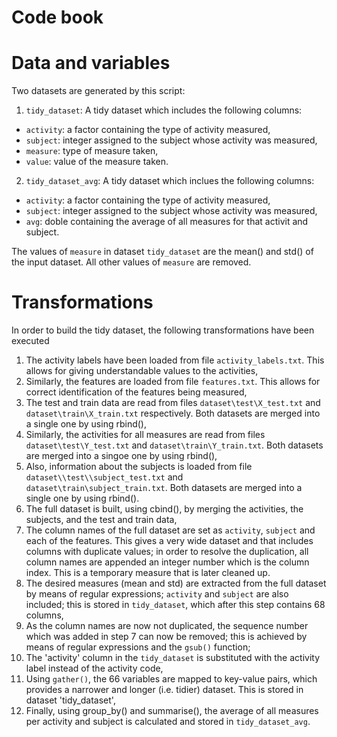 Code book
=========

# Data and variables

Two datasets are generated by this script:

1. `tidy_dataset`: A tidy dataset which includes the following columns:
  * `activity`: a factor containing the type of activity measured,
  * `subject`: integer assigned to the subject whose activity was measured,
  * `measure`: type of measure taken,
  * `value`: value of the measure taken.
  
2. `tidy_dataset_avg`: A tidy dataset which inclues the following columns:
  * `activity`: a factor containing the type of activity measured,
  * `subject`: integer assigned to the subject whose activity was measured,
  * `avg`: doble containing the average of all measures for that activit and subject.

The values of `measure` in dataset `tidy_dataset` are the mean() and std() of the input dataset. All other values of `measure` are removed.  

# Transformations

In order to build the tidy dataset, the following transformations have been executed

1. The activity labels have been loaded from file `activity_labels.txt`. This allows for giving understandable values to the activities,
2. Similarly, the features are loaded from file `features.txt`. This allows for correct identification of the features being measured,
3. The test and train data are read from files `dataset\test\X_test.txt` and `dataset\train\X_train.txt` respectively. Both datasets are merged into a single one by using rbind(),
4. Similarly, the activities for all measures are read from files `dataset\test\Y_test.txt` and `dataset\train\Y_train.txt`. Both datasets are merged into a singoe one by using rbind(),
5. Also, information about the subjects is loaded from file `dataset\\test\\subject_test.txt` and `dataset\train\subject_train.txt`. Both datasets are merged into a single one by using rbind().
6. The full dataset is built, using cbind(), by merging the activities, the subjects, and the test and train data,
7. The column names of the full dataset are set as `activity`, `subject` and each of the features. This gives a very wide dataset and that includes columns with duplicate values; in order to resolve the duplication, all column names are appended an integer number which is the column index. This is a temporary measure that is later cleaned up.
8. The desired measures (mean and std) are extracted from the full dataset by means of regular expressions; `activity` and `subject` are also included; this is stored in `tidy_dataset`, which after this step contains 68 columns,
9. As the column names are now not duplicated, the sequence number which was added in step 7 can now be removed; this is achieved by means of regular expressions and the `gsub()` function;
10. The 'activity' column in the `tidy_dataset` is substituted with the activity label instead of the activity code,
11. Using `gather()`, the 66 variables are mapped to key-value pairs, which provides a narrower and longer (i.e. tidier) dataset. This is stored in dataset 'tidy_dataset',
12. Finally, using group_by() and summarise(), the average of all measures per activity and subject is calculated and stored in `tidy_dataset_avg`.


